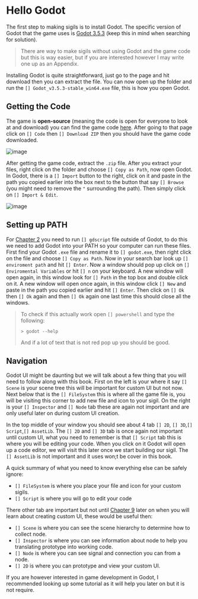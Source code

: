 # Hello Godot

The first step to making sigils is to install Godot. The specific version of Godot that the game uses is [Godot 3.5.3](godotengine.org/download/3.x/) (keep this in mind when searching for solution).

> There are way to make sigils without using Godot and the game code but this is way easier, but if you are interested however I may write one up as an Appendix.

Installing Godot is quite straightforward, just go to the page and hit download then you can extract the file. You can now open up the folder and run the `[] Godot_v3.5.3-stable_win64.exe` file, this is how you open Godot.

## Getting the Code

The game is **open-source** (meaning the code is open for everyone to look at and download) you can find the game code [here](https://github.com/107zxz/inscr-onln). After going to that page click on `[] Code` then `[] Download ZIP` then you should have the game code downloaded.

![image](https://github.com/Mouthless-Stoat/sigil101/assets/89868169/52c58fb1-a5f0-4699-885d-cd01c927d93e)

After getting the game code, extract the `.zip` file. After you extract your files, right click on the folder and choose `[] Copy as Path`, now open Godot. In Godot, there is a `[] Import` button to the right, click on it and paste in the path you copied earlier into the box next to the button that say `[] Browse` (you might need to remove the `"` surrounding the path). Then simply click on `[] Import & Edit`.

![image](https://github.com/Mouthless-Stoat/sigil101/assets/89868169/6f83aa31-8826-4437-9dac-ff2ab5b40f41)

## Setting up PATH

For [Chapter 2](../ch02/ch02-hello-programming.md) you need to run `[] gdscript` file outside of Godot, to do this we need to add Godot into your PATH so your computer can run these files. First find your Godot `.exe` file and rename it to `[] godot.exe`, then right click on the file and choose `[] Copy as Path`. Now in your search bar look up `[] enviroment path` and hit `[] Enter`. Now a window should pop up click on `[] Enviromental Variables` or hit `[] n` on your keyboard. A new window will open again, in this window look for `[] Path` in the top box and double click on it. A new window will open once again, in this window click `[] New` and paste in the path you copied earlier and hit `[] Enter`. Then click on `[] Ok` then `[] Ok` again and then `[] Ok` again one last time this should close all the windows.

> To check if this actually work open `[] powershell` and type the following:
>
> ```pwsh
> > godot --help
> ```
>
> And if a lot of text that is not red pop up you should be good.

## Navigation

Godot UI might be daunting but we will talk about a few thing that you will need to follow along with this book. First on the left is your where it say `[] Scene` is your scene tree this will be important for custom UI but not now. Next below that is the `[] FileSystem` this is where all the game file is, you will be visiting this corner to add new file and icon to your sigil. On the right is your `[] Inspector` and `[] Node` tab these are again not important and are only useful later on during custom UI creation.

In the top middle of your window you should see about 4 tab `[] 2D`, `[] 3D`,`[] Script`,`[] AssetLib`. The `[] 2D` and `[] 3D` tab is once again not important until custom UI, what you need to remember is that `[] Script` tab this is where you will be editing your code. When you click on it Godot will open up a code editor, we will visit this later once we start building our sigil. The `[] AssetLib` is not important and it uses won;t be cover in this book.

A quick summary of what you need to know everything else can be safely ignore:

-   `[] FileSystem` is where you place your file and icon for your custom sigils.
-   `[] Script` is where you will go to edit your code

There other tab are important but not until [Chapter 9]() later on when you will learn about creating custom UI, these would be useful then:

-   `[] Scene` is where you can see the scene hierarchy to determine how to collect node.
-   `[] Inspector` is where you can see information about node to help you translating prototype into working code.
-   `[] Node` is where you can see signal and connection you can from a node.
-   `[] 2D` is where you can prototype and view your custom UI.

If you are however interested in game development in Godot, I recommended looking up some tutorial as it will help you later on but it is not require.
